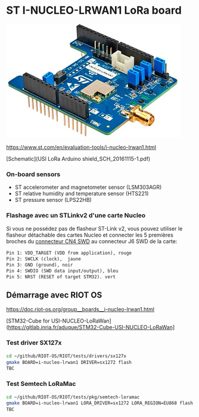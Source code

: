 # ST I-NUCLEO-LRWAN1 LoRa board



![I Nucleo LRWAN1](./i-nucleo-lrwan1.jpg)

https://www.st.com/en/evaluation-tools/i-nucleo-lrwan1.html

[Schematic](USI LoRa Arduino shield_SCH_20161115-1.pdf)

### On-board sensors

* ST accelerometer and magnetometer sensor (LSM303AGR)
* ST relative humidity and temperature sensor (HTS221)
* ST pressure sensor (LPS22HB)

### Flashage avec un STLinkv2 d'une carte Nucleo

Si vous ne possédez pas de flasheur ST-Link v2, vous pouvez utiliser le flasheur détachable des cartes Nucleo et connecter les 5 premières broches du [connecteur CN4 SWD](https://www.st.com/content/ccc/resource/technical/document/user_manual/98/2e/fa/4b/e0/82/43/b7/DM00105823.pdf/files/DM00105823.pdf/jcr:content/translations/en.DM00105823.pdf) au connecteur J6 SWD de la carte:

	Pin 1: VDD_TARGET (VDD from application), rouge
	Pin 2: SWCLK (clock),  jaune
	Pin 3: GND (ground), noir
	Pin 4: SWDIO (SWD data input/output), bleu
	Pin 5: NRST (RESET of target STM32). vert

## Démarrage avec RIOT OS

https://doc.riot-os.org/group__boards__i-nucleo-lrwan1.html

[STM32-Cube for USI-NUCLEO-LoRaWan](https://gitlab.inria.fr/aduque/STM32-Cube-USI-NUCLEO-LoRaWan]

### Test driver SX127x
```bash
cd ~/github/RIOT-OS/RIOT/tests/drivers/sx127x
gmake BOARD=i-nucleo-lrwan1 DRIVER=sx1272 flash
TBC
```

### Test Semtech LoRaMac
```bash
cd ~/github/RIOT-OS/RIOT/tests/pkg/semtech-loramac
gmake BOARD=i-nucleo-lrwan1 LORA_DRIVER=sx1272 LORA_REGION=EU868 flash
TBC
```

